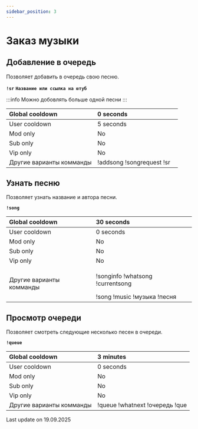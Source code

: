 ```yaml
---
sidebar_position: 3
---
```


# Заказ музыки

## Добавление в очередь

Позволяет добавить в очередь свою песню.

**`!sr`** **`Название или ссылка на ютуб`**

:::info Можно добовлять больше одной песни
:::

<div>

| Global cooldown | 0 seconds⠀⠀⠀⠀⠀⠀⠀⠀⠀⠀⠀|
|:----------------|:----------------------|
| User cooldown   | 5 seconds            |
| Mod only        | No                    |
| Sub only        | No                    |
| Vip only        | No                    |
| Другие варианты комманды | !addsong !songrequest !sr      |
</div>

## Узнать песню

Позволяет узнать название и автора песни.

**`!song`** 


<div>

| Global cooldown | 30 seconds⠀⠀⠀⠀⠀⠀⠀⠀⠀⠀⠀|
|:----------------|:----------------------|
| User cooldown   | 0 seconds            |
| Mod only        | No                    |
| Sub only        | No                    |
| Vip only        | No                    |
| Другие варианты комманды |  <p> !songinfo !whatsong !currentsong </p> !song !music !музыка !песня   |
</div>

## Просмотр очереди

Позволяет смотреть следующие несколько песен в очереди.

**`!queue`** 


<div>

| Global cooldown | 3 minutes⠀⠀⠀⠀⠀⠀⠀⠀⠀⠀⠀|
|:----------------|:----------------------|
| User cooldown   | 0 seconds            |
| Mod only        | No                    |
| Sub only        | No                    |
| Vip only        | No                    |
| Другие варианты комманды |   !queue !whatnext !очередь !que   |
</div>


Last update on 19.09.2025